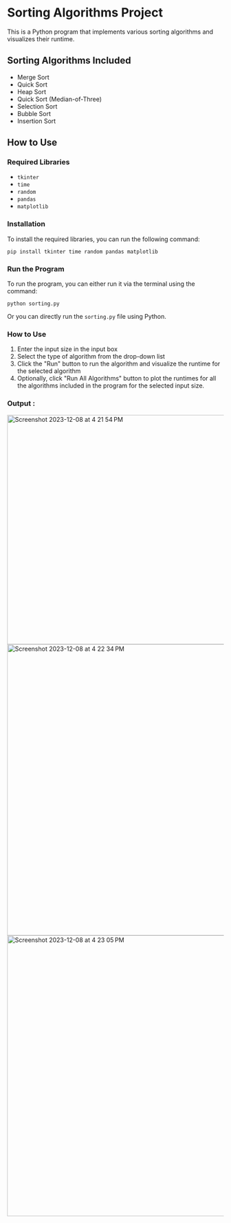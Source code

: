# Sorting Algorithms Project

This is a Python program that implements various sorting algorithms and visualizes their runtime.

## Sorting Algorithms Included

- Merge Sort
- Quick Sort
- Heap Sort
- Quick Sort (Median-of-Three)
- Selection Sort
- Bubble Sort
- Insertion Sort

## How to Use

### Required Libraries

- `tkinter`
- `time`
- `random`
- `pandas`
- `matplotlib`

### Installation

To install the required libraries, you can run the following command:

```
pip install tkinter time random pandas matplotlib
```

### Run the Program

To run the program, you can either run it via the terminal using the command:

```
python sorting.py
```

Or you can directly run the `sorting.py` file using Python.

### How to Use

1. Enter the input size in the input box
2. Select the type of algorithm from the drop-down list
3. Click the "Run" button to run the algorithm and visualize the runtime for the selected algorithm
4. Optionally, click "Run All Algorithms" button to plot the runtimes for all the algorithms included in the program for the selected input size.


### Output : 
<img width="534" alt="Screenshot 2023-12-08 at 4 21 54 PM" src="https://github.com/sxs6596/Sorting_Algorithms/assets/127999061/51895bf7-8180-4f81-9b37-1fc3027b9fee">
<img width="678" alt="Screenshot 2023-12-08 at 4 22 34 PM" src="https://github.com/sxs6596/Sorting_Algorithms/assets/127999061/f74cce89-9ac2-44e4-93ba-b9ac34eae5e0">
<img width="654" alt="Screenshot 2023-12-08 at 4 23 05 PM" src="https://github.com/sxs6596/Sorting_Algorithms/assets/127999061/4db563af-7690-40f5-87d6-14f4f3fe380e">

